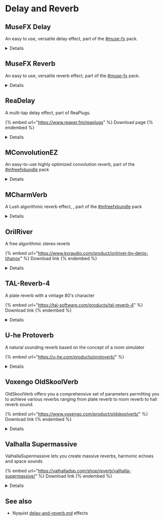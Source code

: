 # Delay and Reverb

## MuseFX Delay

An easy to use, versatile delay effect, part of the [#muse-fx](plugin-suites.md#muse-fx "mention") pack.

<details>

<summary>Details</summary>

See the pack for installation instructions.

![](<../.gitbook/assets/musefx delay.png>)

</details>

## MuseFX Reverb

An easy to use, versatile reverb effect, part of the [#muse-fx](plugin-suites.md#muse-fx "mention") pack.

<details>

<summary>Details</summary>

See the pack for installation instructions.

![](<../.gitbook/assets/musefx reverb.png>)

</details>

## ReaDelay

A multi-tap delay effect, part of ReaPlugs.

{% embed url="https://www.reaper.fm/reaplugs" %}
Download page
{% endembed %}

<details>

<summary>Details</summary>

Copyright (C) 2006-2016, Cockos Incorporated VST PlugIn Technology by Steinberg Media Technologies GmbH

Information From the vendor:

* Multi-tap delay, no practical limit on tap count
* Up to 10 second delay per tap
* Tap lengths can be in time (s/ms) or quarter notes
* Feedback, LPF/HPF, resolution reduction per tap
* Stereo width per tap
* Volume/pan per tap

<img src="../.gitbook/assets/readelay.png" alt="" data-size="original">

</details>

## MConvolutionEZ

An easy-to-use highly optimized convolution reverb, part of the [#mfreefxbundle](plugin-suites.md#mfreefxbundle "mention") pack

<details>

<summary>Details</summary>

**MConvolutionEZ** is an easy-to-use highly optimized convolution reverb. Comes with lots of impulse responses for rooms, halls, plates, guitar cabinets, effects.

* Advanced GUI
* Compare multiple settings: A to H Switching and A to D Morphing.
* Unique visualisation engine with classic meters and time graphs
* MIDI controllers with MIDI learn
* M/S, single channel, up to 8 channels surround and up to 64 channels ambisonics processing
* Extremely fast, optimized for newest AVX2 and AVX512 capable processors
* Supports VST, VST3, AU and AAX interfaces on Windows and macOS

See the [pack ](plugin-suites.md#mfreefxbundle)for installation instructions.

</details>

## MCharmVerb

A Lush algorithmic reverb effect, , part of the [#mfreefxbundle](plugin-suites.md#mfreefxbundle "mention") pack

<details>

<summary>Details</summary>

MCharmVerb is a great sounding lush algorithmic reverb based on the MTurboReverb engine.

* Advanced GUI
* Compare multiple settings: A to H Switching and A to D Morphing.
* Unique visualisation engine with classic meters and time graphs
* MIDI controllers with MIDI learn
* Automatic gain compensation (AGC)
* M/S, single channel, up to 8 channels surround and up to 64 channels ambisonics processing
* Extremely fast, optimized for newest AVX2 and AVX512 capable processors
* Supports VST, VST3, AU and AAX interfaces on Windows and macOS

See the [pack ](plugin-suites.md#mfreefxbundle)for installation instructions.

</details>

## OrilRiver

A free algorithmic stereo reverb

{% embed url="https://www.kvraudio.com/product/orilriver-by-denis-tihanov" %}
Download link
{% endembed %}

<details>

<summary>Details</summary>

* 12 early reflections variations
* 5 reverb tail variations
* 3-band equalizer for the wet signal
* Sample Rate: from 44100 to 192000 Hz.
* Lots of presets

</details>

## TAL-Reverb-4

A plate reverb with a vintage 80's character

{% embed url="https://tal-software.com/products/tal-reverb-4" %}
Download link
{% endembed %}

<details>

<summary>Details</summary>

Information from the developer website:

* Modulated vintage reverb sound.
* Very diffuse sound.
* Fast build up time, also with long reverb sounds.
* Works on almost every audio material.
* Easy to use.
* Only stereo channels supported.

<img src="../.gitbook/assets/TAL Reverb example.png" alt="" data-size="original">

</details>

## U-he Protoverb

A natural sounding reverb based on the concept of a room simulator

{% embed url="https://u-he.com/products/protoverb/" %}

<details>

<summary>Details</summary>

Information from the developer website:

Protoverb is an experimental room simulator reverb. Most algorithmic reverbs try to avoid resonances or model the reflections of sound from a room’s walls. Protoverb does the opposite. It builds up as many room resonances as possible, modelling the body of air in the room. No need to modulate or colour the signal. The result is a very natural sounding reverberation with interesting characteristics:

Notes held for a longer time tend to build up resonance, as if the air takes a while to get excited Multiple instruments remain distinct, without disappearing in a wash When you play a short melody, the room seems to repeat a ghost echo of that melody These properties are found in churches and large halls, but are rarely in conventional algorithmic reverbs.

To achieve this, Protoverb works with many parallel, serial and networked delays. With such a structure, no mathematical formula can make it sound right, it is down to trial and error (and luck) using random values. Protoverb generates random delay line lengths, networks and feedback strategies.

<img src="../.gitbook/assets/protoverb example.png" alt="" data-size="original">

</details>

## Voxengo OldSkoolVerb

OldSkoolVerb offers you a comprehensive set of parameters permitting you to achieve various reverbs ranging from plate reverb to room reverb to hall reverb sound.

{% embed url="https://www.voxengo.com/product/oldskoolverb/" %}
Download link
{% endembed %}

<details>

<summary>Details</summary>

Information from the developer website:

* Plate, room, and hall reverbs
* 5 reverb modes
* Reverb mode editor
* Stereo processing
* 64-bit floating point processing
* Preset manager
* Undo/redo history
* A/B comparisons
* Contextual hint messages
* All sample rates support
* Zero processing latency
* User interface color schemes
* Resizable user interface
* Retina and HighDPI support

</details>

## Valhalla Supermassive

ValhallaSupermassive lets you create massive reverbs, harmonic echoes and space sounds

{% embed url="https://valhalladsp.com/shop/reverb/valhalla-supermassive/" %}
Download link
{% endembed %}

<details>

<summary>Details</summary>

Information from the developer website:

ValhallaSupermassive is based around feedback delay networks. The individual delays can have up to 2 second of delay time, with user control over the delay lengths, the feedback, how the delays mix with each other, and the modulation rate and depth of the delays. The sonic results range from choruses and flangers, to echoes that fade in and out over time, to massive lush reverbs, and onwards to weird spatial effects that have to be heard to be believed.

</details>

## See also

* Nyquist [delay-and-reverb.md](../nyquist-plugins/effect-plugins/delay-and-reverb.md "mention") effects
